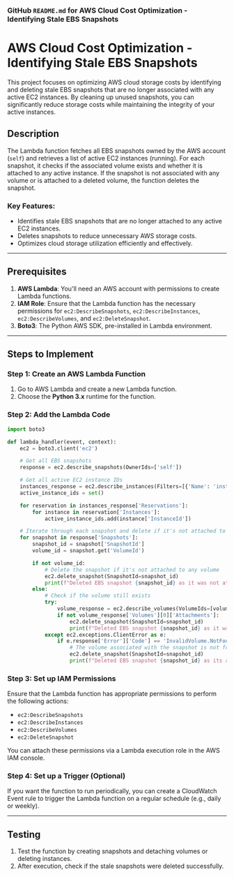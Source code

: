 ### GitHub `README.md` for AWS Cloud Cost Optimization - Identifying Stale EBS Snapshots

# AWS Cloud Cost Optimization - Identifying Stale EBS Snapshots

This project focuses on optimizing AWS cloud storage costs by identifying and deleting stale EBS snapshots that are no longer associated with any active EC2 instances. By cleaning up unused snapshots, you can significantly reduce storage costs while maintaining the integrity of your active instances.

## Description

The Lambda function fetches all EBS snapshots owned by the AWS account (`self`) and retrieves a list of active EC2 instances (running). For each snapshot, it checks if the associated volume exists and whether it is attached to any active instance. If the snapshot is not associated with any volume or is attached to a deleted volume, the function deletes the snapshot.

### Key Features:
- Identifies stale EBS snapshots that are no longer attached to any active EC2 instances.
- Deletes snapshots to reduce unnecessary AWS storage costs.
- Optimizes cloud storage utilization efficiently and effectively.

---

## Prerequisites

1. **AWS Lambda**: You'll need an AWS account with permissions to create Lambda functions.
2. **IAM Role**: Ensure that the Lambda function has the necessary permissions for `ec2:DescribeSnapshots`, `ec2:DescribeInstances`, `ec2:DescribeVolumes`, and `ec2:DeleteSnapshot`.
3. **Boto3**: The Python AWS SDK, pre-installed in Lambda environment.

---

## Steps to Implement

### Step 1: Create an AWS Lambda Function

1. Go to AWS Lambda and create a new Lambda function.
2. Choose the **Python 3.x** runtime for the function.

### Step 2: Add the Lambda Code

```python
import boto3

def lambda_handler(event, context):
    ec2 = boto3.client('ec2')

    # Get all EBS snapshots
    response = ec2.describe_snapshots(OwnerIds=['self'])

    # Get all active EC2 instance IDs
    instances_response = ec2.describe_instances(Filters=[{'Name': 'instance-state-name', 'Values': ['running']}])
    active_instance_ids = set()

    for reservation in instances_response['Reservations']:
        for instance in reservation['Instances']:
            active_instance_ids.add(instance['InstanceId'])

    # Iterate through each snapshot and delete if it's not attached to any volume or the volume is not attached to a running instance
    for snapshot in response['Snapshots']:
        snapshot_id = snapshot['SnapshotId']
        volume_id = snapshot.get('VolumeId')

        if not volume_id:
            # Delete the snapshot if it's not attached to any volume
            ec2.delete_snapshot(SnapshotId=snapshot_id)
            print(f"Deleted EBS snapshot {snapshot_id} as it was not attached to any volume.")
        else:
            # Check if the volume still exists
            try:
                volume_response = ec2.describe_volumes(VolumeIds=[volume_id])
                if not volume_response['Volumes'][0]['Attachments']:
                    ec2.delete_snapshot(SnapshotId=snapshot_id)
                    print(f"Deleted EBS snapshot {snapshot_id} as it was taken from a volume not attached to any running instance.")
            except ec2.exceptions.ClientError as e:
                if e.response['Error']['Code'] == 'InvalidVolume.NotFound':
                    # The volume associated with the snapshot is not found (it might have been deleted)
                    ec2.delete_snapshot(SnapshotId=snapshot_id)
                    print(f"Deleted EBS snapshot {snapshot_id} as its associated volume was not found.")
```

### Step 3: Set up IAM Permissions

Ensure that the Lambda function has appropriate permissions to perform the following actions:
- `ec2:DescribeSnapshots`
- `ec2:DescribeInstances`
- `ec2:DescribeVolumes`
- `ec2:DeleteSnapshot`

You can attach these permissions via a Lambda execution role in the AWS IAM console.

### Step 4: Set up a Trigger (Optional)

If you want the function to run periodically, you can create a CloudWatch Event rule to trigger the Lambda function on a regular schedule (e.g., daily or weekly).

---

## Testing

1. Test the function by creating snapshots and detaching volumes or deleting instances.
2. After execution, check if the stale snapshots were deleted successfully.


